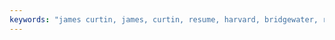 ```yaml
---
keywords: "james curtin, james, curtin, resume, harvard, bridgewater, raynham, wayfair, everquote"
---
```

